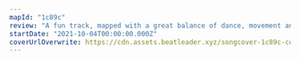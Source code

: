 ```yaml
---
mapId: "1c89c"
review: "A fun track, mapped with a great balance of dance, movement and some spicier tech elements on the upper diffs and good pattern variety on the lower ones! Tons of fun to play at any skill level! (spooky bombs too)"
startDate: "2021-10-04T00:00:00.000Z"
coverUrlOverwrite: https://cdn.assets.beatleader.xyz/songcover-1c89c-cover.jpg
---
```

